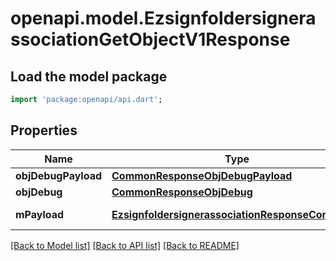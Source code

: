 # openapi.model.EzsignfoldersignerassociationGetObjectV1Response

## Load the model package
```dart
import 'package:openapi/api.dart';
```

## Properties
Name | Type | Description | Notes
------------ | ------------- | ------------- | -------------
**objDebugPayload** | [**CommonResponseObjDebugPayload**](CommonResponseObjDebugPayload.md) |  | 
**objDebug** | [**CommonResponseObjDebug**](CommonResponseObjDebug.md) |  | [optional] 
**mPayload** | [**EzsignfoldersignerassociationResponseCompound**](EzsignfoldersignerassociationResponseCompound.md) | Payload for GET /1/object/ezsignfoldersignerassociation/{pkiEzsignfoldersignerassociationID} | 

[[Back to Model list]](../README.md#documentation-for-models) [[Back to API list]](../README.md#documentation-for-api-endpoints) [[Back to README]](../README.md)


